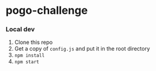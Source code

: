 # pogo-challenge

### Local dev

1. Clone this repo
2. Get a copy of `config.js` and put it in the root directory
3. `npm install`
4. `npm start`
